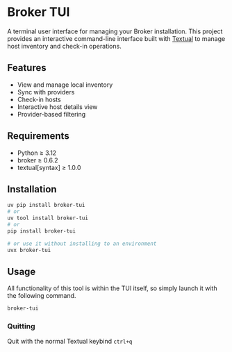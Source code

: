 # Broker TUI

A terminal user interface for managing your Broker installation. This project provides an interactive command-line interface built with [Textual](https://textual.textualize.io/) to manage host inventory and check-in operations.

## Features

- View and manage local inventory
- Sync with providers
- Check-in hosts
- Interactive host details view
- Provider-based filtering

## Requirements

- Python ≥ 3.12
- broker ≥ 0.6.2
- textual[syntax] ≥ 1.0.0

## Installation

```bash
uv pip install broker-tui
# or
uv tool install broker-tui
# or
pip install broker-tui

# or use it without installing to an environment
uvx broker-tui
```

## Usage
All functionality of this tool is within the TUI itself, so simply launch it with the following command.

```bash
broker-tui
```

### Quitting
Quit with the normal Textual keybind `ctrl+q`
